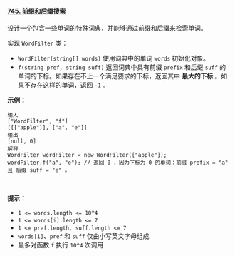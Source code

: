 ﻿#### [745\. 前缀和后缀搜索](https://leetcode.cn/problems/prefix-and-suffix-search/)

设计一个包含一些单词的特殊词典，并能够通过前缀和后缀来检索单词。

实现 `WordFilter` 类：

-   `WordFilter(string[] words)` 使用词典中的单词 `words` 初始化对象。
-   `f(string pref, string suff)` 返回词典中具有前缀 `prefix` 和后缀 `suff` 的单词的下标。如果存在不止一个满足要求的下标，返回其中 **最大的下标** 。如果不存在这样的单词，返回 `-1` 。

**示例：**

```
输入
["WordFilter", "f"]
[[["apple"]], ["a", "e"]]
输出
[null, 0]
解释
WordFilter wordFilter = new WordFilter(["apple"]);
wordFilter.f("a", "e"); // 返回 0 ，因为下标为 0 的单词：前缀 prefix = "a" 且 后缀 suff = "e" 。

```

 

**提示：**

-   `1 <= words.length <= 10^4`
-   `1 <= words[i].length <= 7`
-   `1 <= pref.length, suff.length <= 7`
-   `words[i]`、`pref` 和 `suff` 仅由小写英文字母组成
-   最多对函数 `f` 执行 `10^4` 次调用

